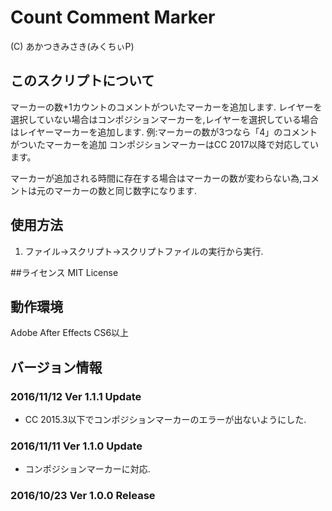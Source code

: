 # Count Comment Marker
(C) あかつきみさき(みくちぃP)

## このスクリプトについて
マーカーの数+1カウントのコメントがついたマーカーを追加します.
レイヤーを選択していない場合はコンポジションマーカーを,レイヤーを選択している場合はレイヤーマーカーを追加します.
例:マーカーの数が3つなら「4」のコメントがついたマーカーを追加
コンポジションマーカーはCC 2017以降で対応しています。

マーカーが追加される時間に存在する場合はマーカーの数が変わらない為,コメントは元のマーカーの数と同じ数字になります.

## 使用方法
1. ファイル→スクリプト→スクリプトファイルの実行から実行.

##ライセンス
MIT License

## 動作環境
Adobe After Effects CS6以上

## バージョン情報
### 2016/11/12 Ver 1.1.1 Update
* CC 2015.3以下でコンポジションマーカーのエラーが出ないようにした.

### 2016/11/11 Ver 1.1.0 Update
* コンポジションマーカーに対応.

### 2016/10/23 Ver 1.0.0 Release